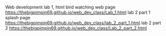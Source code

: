 Web development lab 1, html bird watching web page   https://thebigpimpin69.github.io/web_dev_class/Lab_1.html
lab 2 part 1 splash page  https://thebigpimpin69.github.io/web_dev_class/lab_2_part_1.html
lab 2 part 2 https://thebigpimpin69.github.io/web_dev_class/Lab_2_part_2.html
